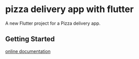 # pizza delivery app with flutter

A new Flutter project for a Pizza delivery app.

## Getting Started

[online documentation](https://docs.flutter.dev/)

